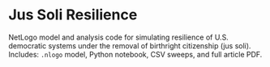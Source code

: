 # Jus Soli Resilience
NetLogo model and analysis code for simulating resilience of U.S. democratic systems under the removal of birthright citizenship (jus soli).
Includes: `.nlogo` model, Python notebook, CSV sweeps, and full article PDF.
